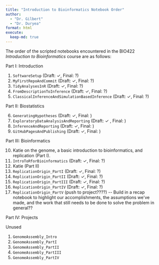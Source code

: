 ```yaml
---
title: "Introduction to Bioinformatics Notebook Order"
author: 
  - "Dr. Gilbert" 
  - "Dr. Duryea"
format: html
execute:
  keep-md: true
---
```






The order of the scripted notebooks encountered in the BIO422 *Introduction to Bioinformatics* course are as follows:

Part I: Introduction

1. `SoftwareSetup` (Draft: $\checkmark$, Final: ?)
2. `MyFirstRepoAndCommit` (Draft: $\checkmark$, Final: ?)
3. `TidyAnalysesInR` (Draft: $\checkmark$, Final: ?)
4. `FromDescriptionToInference` (Draft: $\checkmark$, Final: ?)
5. `ClassicalInferenceAndSimulationBasedInference` (Draft: $\checkmark$, Final: ?)

Part II: Biostatistics

6. `GeneratingHypotheses` (Draft: $\checkmark$, Final: )
7. `ExploratoryDataAnalysisAndReporting` (Draft: $\checkmark$ , Final: )
8. `InferenceAndReporting` (Draft: $\checkmark$, Final: )
9. `GitHubPagesAndPublishing` (Draft: $\checkmark$, Final: )

Part III: Bioinformatics

10. Katie on the genome, a basic introduction to bioinformatics, and replication (Part I).
11. `IntroToRforBioinformatics` (Draft: $\checkmark$, Final: ?)
12. Katie (Part II)
13. `ReplicationOrigin_PartI` (Draft: $\checkmark$, Final: ?)
14. `ReplicationOrigin_PartII` (Draft: $\checkmark$, Final: ?)
15. `ReplicationOrigin_PartIII` (Draft: $\checkmark$, Final: ?)
16. `ReplicationOrigin_PartIV` (Draft: $\checkmark$, Final: ?)
17. `ReplicationOrigin_PartV` (push to project????) -- Build in a recap notebook to highlight our accomplishments, the assumptions we've made, and the work that still needs to be done to solve the problem in general??

Part IV: Projects

Unused

1. `GenomeAssembly_Intro`
2. `GenomeAssembly_PartI`
3. `GenomeAssembly_PartII`
4. `GenomeAssembly_PartIII`
5. `GenomeAssembly_PartIV`